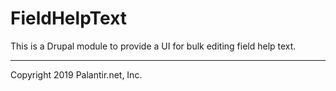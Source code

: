 # FieldHelpText

This is a Drupal module to provide a UI for bulk editing field help text.

----
Copyright 2019 Palantir.net, Inc.

